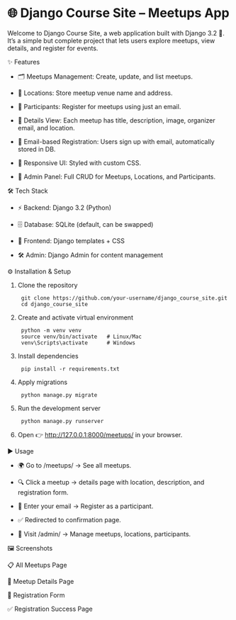 # 🌐 Django Course Site – Meetups App

Welcome to Django Course Site, a web application built with Django 3.2 🎯.
It’s a simple but complete project that lets users explore meetups, view details, and register for events.


✨ Features

 * 🗂 Meetups Management: Create, update, and list meetups.

 * 🏢 Locations: Store meetup venue name and address.

 * 👥 Participants: Register for meetups using just an email.

 * 📅 Details View: Each meetup has title, description, image, organizer email, and location.

 * 📧 Email-based Registration: Users sign up with email, automatically stored in DB.

 * 🎨 Responsive UI: Styled with custom CSS.

 * 🔑 Admin Panel: Full CRUD for Meetups, Locations, and Participants.


🛠 Tech Stack

 * ⚡ Backend: Django 3.2 (Python)

 * 🗄 Database: SQLite (default, can be swapped)

 * 🎨 Frontend: Django templates + CSS

 * 🛠 Admin: Django Admin for content management


⚙️ Installation & Setup

1. Clone the repository

        git clone https://github.com/your-username/django_course_site.git
        cd django_course_site


2. Create and activate virtual environment

        python -m venv venv
        source venv/bin/activate   # Linux/Mac
        venv\Scripts\activate      # Windows


3. Install dependencies

        pip install -r requirements.txt


4. Apply migrations


        python manage.py migrate


5. Run the development server

        python manage.py runserver


6. Open 👉 http://127.0.0.1:8000/meetups/ in your browser.


▶️ Usage

 * 🌍 Go to /meetups/ → See all meetups.

 * 🔍 Click a meetup → details page with location, description, and registration form.

 * 📝 Enter your email → Register as a participant.

 * ✅ Redirected to confirmation page.

 * 🔑 Visit /admin/ → Manage meetups, locations, participants.


🖼 Screenshots

📋 All Meetups Page

📄 Meetup Details Page

📝 Registration Form

✅ Registration Success Page
